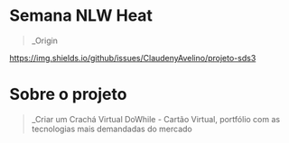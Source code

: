 
# Semana NLW Heat
> _Origin

https://img.shields.io/github/issues/ClaudenyAvelino/projeto-sds3

# Sobre o projeto

> _Criar um Crachá Virtual DoWhile - Cartão Virtual, portfólio com as tecnologias mais demandadas do mercado

